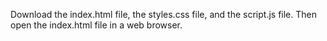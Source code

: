 Download the index.html file, the styles.css file, and the script.js file. Then open the index.html file in a web browser.
